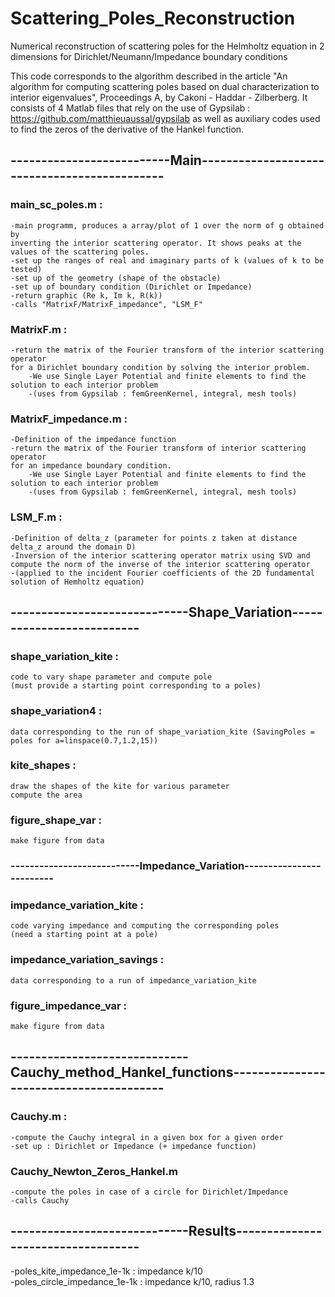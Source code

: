 # Scattering_Poles_Reconstruction
Numerical reconstruction of scattering poles for the Helmholtz equation in 2 dimensions for Dirichlet/Neumann/Impedance boundary conditions

This code corresponds to the algorithm described in the article "An algorithm for computing scattering poles based on dual characterization to interior eigenvalues", Proceedings A, by Cakoni - Haddar - Zilberberg. 
It consists of 4 Matlab files that rely on the use of Gypsilab : https://github.com/matthieuaussal/gypsilab
as well as auxiliary codes used to find the zeros of the derivative of the Hankel function. 

## --------------------------Main---------------------------------------------   
### main_sc_poles.m :   
	-main programm, produces a array/plot of 1 over the norm of g obtained by  
 	inverting the interior scattering operator. It shows peaks at the values of the scattering poles.  
	-set up the ranges of real and imaginary parts of k (values of k to be tested)  
	-set up of the geometry (shape of the obstacle)  
	-set up of boundary condition (Dirichlet or Impedance)  
	-return graphic (Re k, Im k, R(k))  
	-calls "MatrixF/MatrixF_impedance", "LSM_F"  
  
### MatrixF.m :  
	-return the matrix of the Fourier transform of the interior scattering operator  
 	for a Dirichlet boundary condition by solving the interior problem.  
        -We use Single Layer Potential and finite elements to find the solution to each interior problem   
        -(uses from Gypsilab : femGreenKernel, integral, mesh tools)  
  
### MatrixF_impedance.m :  
	-Definition of the impedance function  
	-return the matrix of the Fourier transform of interior scattering operator   
 	for an impedance boundary condition.  
        -We use Single Layer Potential and finite elements to find the solution to each interior problem   
        -(uses from Gypsilab : femGreenKernel, integral, mesh tools)  
  
### LSM_F.m :  
	-Definition of delta_z (parameter for points z taken at distance delta_z around the domain D)  
	-Inversion of the interior scattering operator matrix using SVD and   
 	compute the norm of the inverse of the interior scattering operator
	-(applied to the incident Fourier coefficients of the 2D fundamental solution of Hemholtz equation)

## -----------------------------Shape_Variation--------------------------  
### shape_variation_kite :   
	code to vary shape parameter and compute pole   
	(must provide a starting point corresponding to a poles)  
   
### shape_variation4 :   
	data corresponding to the run of shape_variation_kite (SavingPoles = poles for a=linspace(0.7,1.2,15))  
  
### kite_shapes :   
	draw the shapes of the kite for various parameter  
	compute the area  
   
### figure_shape_var :  
	make figure from data  
   
### ---------------------------Impedance_Variation-------------------------  
### impedance_variation_kite :  
	code varying impedance and computing the corresponding poles  
	(need a starting point at a pole)  
### impedance_variation_savings :  
	data corresponding to a run of impedance_variation_kite  
### figure_impedance_var :  
	make figure from data  
  
## -----------------------------Cauchy_method_Hankel_functions----------------------------------------    
### Cauchy.m :   
	-compute the Cauchy integral in a given box for a given order  
	-set up : Dirichlet or Impedance (+ impedance function)  
### Cauchy_Newton_Zeros_Hankel.m    
	-compute the poles in case of a circle for Dirichlet/Impedance  
	-calls Cauchy  
## -----------------------------Results-----------------------------------   
-poles_kite_impedance_1e-1k : impedance k/10  
-poles_circle_impedance_1e-1k : impedance k/10, radius 1.3  

